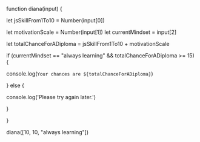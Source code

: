 function diana(input) {

let jsSkillFrom1To10 = Number(input[0])

let motivationScale = Number(input[1])
let currentMindset = input[2]

let totalChanceForADiploma = jsSkillFrom1To10 + motivationScale

if (currentMindset == "always learning" && totalChanceForADiploma >= 15) {

console.log(`Your chances are ${totalChanceForADiploma}`)

} else {

console.log('Please try again later.')

}

}

diana([10, 10, "always learning"])



